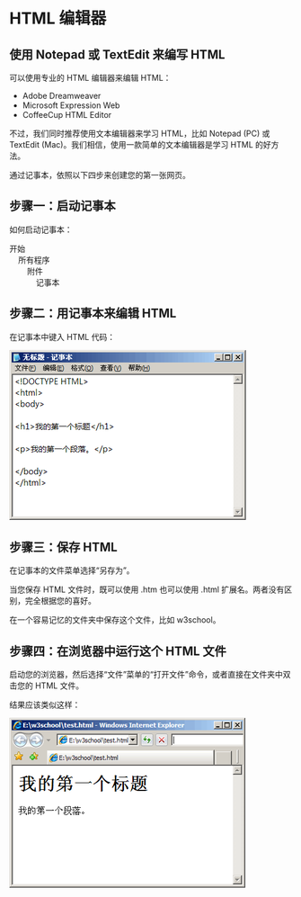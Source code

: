 
# HTML 编辑器




## 使用 Notepad 或 TextEdit 来编写 HTML

可以使用专业的 HTML 编辑器来编辑 HTML：

*   Adobe Dreamweaver
*   Microsoft Expression Web
*   CoffeeCup HTML Editor

不过，我们同时推荐使用文本编辑器来学习 HTML，比如 Notepad (PC) 或 TextEdit (Mac)。我们相信，使用一款简单的文本编辑器是学习 HTML 的好方法。

通过记事本，依照以下四步来创建您的第一张网页。

## 步骤一：启动记事本

如何启动记事本：

开始  
    所有程序  
        附件  
            记事本

## 步骤二：用记事本来编辑 HTML

在记事本中键入 HTML 代码：

![记事本](img/html_editor_notepad.gif)

## 步骤三：保存 HTML

在记事本的文件菜单选择“另存为”。

当您保存 HTML 文件时，既可以使用 .htm 也可以使用 .html 扩展名。两者没有区别，完全根据您的喜好。

在一个容易记忆的文件夹中保存这个文件，比如 w3school。

## 步骤四：在浏览器中运行这个 HTML 文件

启动您的浏览器，然后选择“文件”菜单的“打开文件”命令，或者直接在文件夹中双击您的 HTML 文件。

结果应该类似这样：

![在浏览器中查看](img/html_editor_ie.gif)




